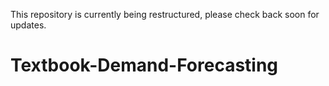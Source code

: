 This repository is currently being restructured, please check back soon for updates.


# Textbook-Demand-Forecasting
